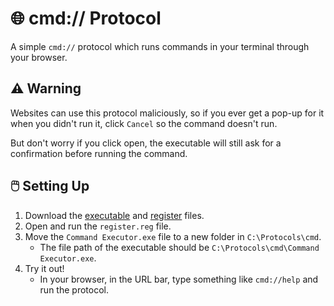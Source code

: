 # 🌐 cmd:// Protocol
A simple `cmd://` protocol which runs commands in your terminal through your browser.

## ⚠️ Warning
Websites can use this protocol maliciously, so if you ever get a pop-up for it when you didn't run it, click `Cancel` so the command doesn't run.

But don't worry if you click open, the executable will still ask for a confirmation before running the command.

## 🖱️ Setting Up

1. Download the [executable](https://raw.githubusercontent.com/WilliamDavidHarrison/cmd-protocol/main/Command%20Executor.exe) and [register](https://raw.githubusercontent.com/WilliamDavidHarrison/cmd-protocol/main/register.reg) files.
2. Open and run the `register.reg` file.
3. Move the `Command Executor.exe` file to a new folder in `C:\Protocols\cmd`.
    - The file path of the executable should be `C:\Protocols\cmd\Command Executor.exe`.
4. Try it out!
    - In your browser, in the URL bar, type something like `cmd://help` and run the protocol.
